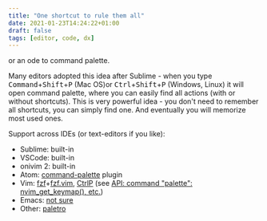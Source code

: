 ```yaml
---
title: "One shortcut to rule them all"
date: 2021-01-23T14:24:22+01:00
draft: false
tags: [editor, code, dx]
---
```


or an ode to command palette.



Many editors adopted this idea after Sublime - when you type <kbd>Command</kbd>+<kbd>Shift</kbd>+<kbd>P</kbd> (Mac OS)or <kbd>Ctrl</kbd>+<kbd>Shift</kbd>+<kbd>P</kbd> (Windows, Linux) it will open command palette, where you can easily find all actions (with or without shortcuts). This is very powerful idea - you don't need to remember all shortcuts, you can simply find one. And eventually you will memorize most used ones.

Support across IDEs (or text-editors if you like):

- Sublime: built-in
- VSCode: built-in
- onivim 2: built-in
- Atom: [command-palette](https://github.com/atom/command-palette) plugin
- Vim: [fzf](https://github.com/junegunn/fzf)+[fzf.vim](https://github.com/junegunn/fzf.vim), [CtrlP](https://github.com/dbeecham/ctrlp-commandpalette.vim) (see [API: command "palette": nvim_get_keymap(), etc.](https://github.com/neovim/neovim/issues/6240))
- Emacs: [not sure](https://emacs.stackexchange.com/questions/27628/is-there-sublime-text-style-command-palette-in-emacs)
- Other: [paletro](https://appmakes.io/paletro)
